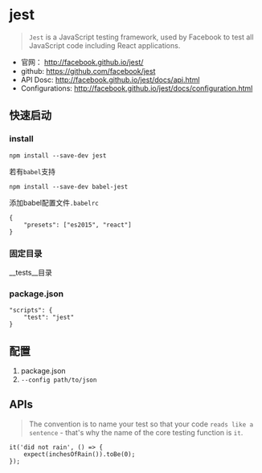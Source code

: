 # jest

> `Jest` is a JavaScript testing framework, used by Facebook to test all JavaScript code including React applications.

* 官网： <http://facebook.github.io/jest/>
* github:  <https://github.com/facebook/jest>
* API Dosc:  <http://facebook.github.io/jest/docs/api.html>
* Configurations: <http://facebook.github.io/jest/docs/configuration.html>


## 快速启动

### install

    npm install --save-dev jest

若有`babel`支持

    npm install --save-dev babel-jest

添加babel配置文件`.babelrc`

    {
        "presets": ["es2015", "react"]
    }


### 固定目录

__tests__目录


### package.json

    "scripts": {
        "test": "jest"
    }


## 配置

1. package.json
2. `--config path/to/json`


## APIs

> The convention is to name your test so that your code `reads like a sentence` - that's why the name of the core testing function is `it`.

    it('did not rain', () => {
        expect(inchesOfRain()).toBe(0);
    });








